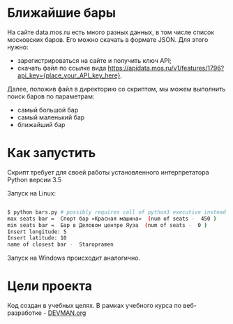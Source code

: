 # Ближайшие бары

На сайте data.mos.ru есть много разных данных, в том числе список московских баров. Его можно скачать в формате JSON. Для этого нужно:
* зарегистрироваться на сайте и получить ключ API;
* скачать файл по ссылке вида https://apidata.mos.ru/v1/features/1796?api_key={place_your_API_key_here}.

Далее, положив файл в директорию со скриптом, мы можем выполнить поиск баров по параметрам:
* самый большой бар
* самый маленький бар
* ближайший бар

# Как запустить

Скрипт требует для своей работы установленного интерпретатора Python версии 3.5

Запуск на Linux:

```bash

$ python bars.py # possibly requires call of python3 executive instead of just python
max seats bar =  Спорт бар «Красная машина»  (num of seats -  450 )
min seats bar =  Бар в Деловом центре Яуза  (num of seats -  0 )
Insert longitude: 5
Insert latitude: 10
name of closest bar -  Staropramen

```

Запуск на Windows происходит аналогично.

# Цели проекта

Код создан в учебных целях. В рамках учебного курса по веб-разработке - [DEVMAN.org](https://devman.org)
